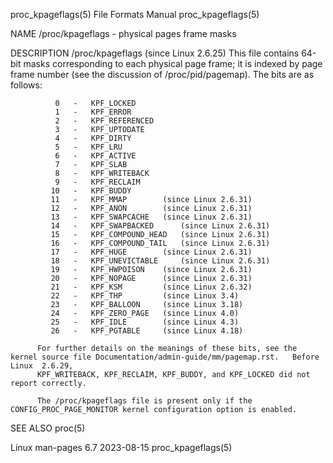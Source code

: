 proc_kpageflags(5)						      File Formats Manual						    proc_kpageflags(5)

NAME
       /proc/kpageflags - physical pages frame masks

DESCRIPTION
       /proc/kpageflags (since Linux 2.6.25)
	      This  file  contains  64-bit  masks  corresponding  to  each  physical  page  frame;  it	is indexed by page frame number (see the discussion of
	      /proc/pid/pagemap).  The bits are as follows:

		      0	  -   KPF_LOCKED
		      1	  -   KPF_ERROR
		      2	  -   KPF_REFERENCED
		      3	  -   KPF_UPTODATE
		      4	  -   KPF_DIRTY
		      5	  -   KPF_LRU
		      6	  -   KPF_ACTIVE
		      7	  -   KPF_SLAB
		      8	  -   KPF_WRITEBACK
		      9	  -   KPF_RECLAIM
		     10	  -   KPF_BUDDY
		     11	  -   KPF_MMAP		  (since Linux 2.6.31)
		     12	  -   KPF_ANON		  (since Linux 2.6.31)
		     13	  -   KPF_SWAPCACHE	  (since Linux 2.6.31)
		     14	  -   KPF_SWAPBACKED	  (since Linux 2.6.31)
		     15	  -   KPF_COMPOUND_HEAD	  (since Linux 2.6.31)
		     16	  -   KPF_COMPOUND_TAIL	  (since Linux 2.6.31)
		     17	  -   KPF_HUGE		  (since Linux 2.6.31)
		     18	  -   KPF_UNEVICTABLE	  (since Linux 2.6.31)
		     19	  -   KPF_HWPOISON	  (since Linux 2.6.31)
		     20	  -   KPF_NOPAGE	  (since Linux 2.6.31)
		     21	  -   KPF_KSM		  (since Linux 2.6.32)
		     22	  -   KPF_THP		  (since Linux 3.4)
		     23	  -   KPF_BALLOON	  (since Linux 3.18)
		     24	  -   KPF_ZERO_PAGE	  (since Linux 4.0)
		     25	  -   KPF_IDLE		  (since Linux 4.3)
		     26	  -   KPF_PGTABLE	  (since Linux 4.18)

	      For further details on the meanings of these bits, see the kernel source file Documentation/admin-guide/mm/pagemap.rst.	Before	Linux  2.6.29,
	      KPF_WRITEBACK, KPF_RECLAIM, KPF_BUDDY, and KPF_LOCKED did not report correctly.

	      The /proc/kpageflags file is present only if the CONFIG_PROC_PAGE_MONITOR kernel configuration option is enabled.

SEE ALSO
       proc(5)

Linux man-pages 6.7							  2023-08-15							    proc_kpageflags(5)
